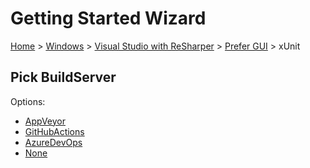 # Getting Started Wizard

[Home](/docs/wiz/readme.md) > [Windows](Windows.md) > [Visual Studio with ReSharper](Windows_VisualStudioWithReSharper.md) > [Prefer GUI](Windows_VisualStudioWithReSharper_Gui.md) > xUnit

## Pick BuildServer

Options:
 * [AppVeyor](Windows_VisualStudioWithReSharper_Gui_xUnit_AppVeyor.md)
 * [GitHubActions](Windows_VisualStudioWithReSharper_Gui_xUnit_GitHubActions.md)
 * [AzureDevOps](Windows_VisualStudioWithReSharper_Gui_xUnit_AzureDevOps.md)
 * [None](Windows_VisualStudioWithReSharper_Gui_xUnit_None.md)
